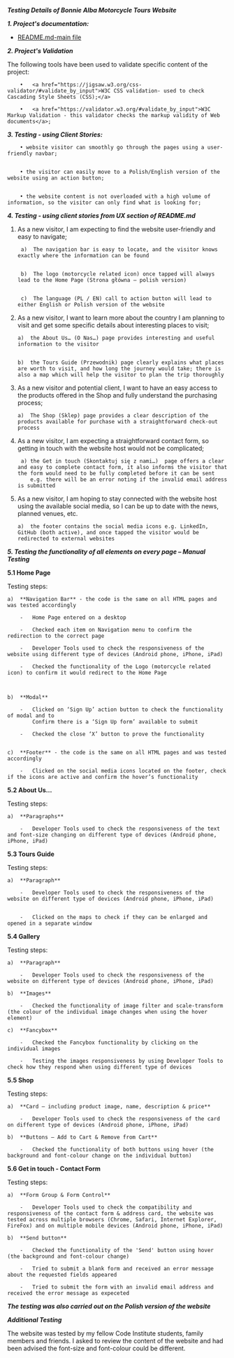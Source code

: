***Testing Details of Bonnie Alba Motorcycle Tours Website***

        
***1. Project's documentation:***


- <a href="https://github.com/KrisK1978/Bonnie-Alba-Motorcycle-Tours-Milestone1-UCFD/blob/master/README.md">README.md-main file</a>





***2. Project's Validation***



The following tools have been used to validate specific content of the project:


        •   <a href="https://jigsaw.w3.org/css-validator/#validate_by_input">W3C CSS validation- used to check Cascading Style Sheets (CSS);</a> 

        •   <a href="https://validator.w3.org/#validate_by_input">W3C Markup Validation - this validator checks the markup validity of Web documents</a>;



***3. Testing - using Client Stories:***


        • website visitor can smoothly go through the pages using a user-friendly navbar;
        

        • the visitor can easily move to a Polish/English version of the website using an action button;


        • the website content is not overloaded with a high volume of information, so the visitor can only find what is looking for;


***4. Testing - using client stories from UX section of README.md***


1. As a new visitor, I am expecting to find the website user-friendly and easy to navigate;


        a)	The navigation bar is easy to locate, and the visitor knows exactly where the information can be found


        b)	The logo (motorcycle related icon) once tapped will always lead to the Home Page (Strona główna – polish version)


        c)	The language (PL / EN) call to action button will lead to either English or Polish version of the website


2.	As a new visitor, I want to learn more about the country I am planning to visit and get some specific details about interesting places to visit;


        a)	the About Us… (O Nas…) page provides interesting and useful information to the visitor


        b)	the Tours Guide (Przewodnik) page clearly explains what places are worth to visit, and how long the journey would take; there is also a map which will help the visitor to plan the trip thoroughly


3.	As a new visitor and potential client, I want to have an easy access to the products offered in the Shop and fully understand the purchasing process;


        a)	The Shop (Sklep) page provides a clear description of the products available for purchase with a straightforward check-out process



4.	As a new visitor, I am expecting a straightforward contact form, so getting in touch with the website host would not be complicated;


         a) the Get in touch (Skontaktuj się z nami…)  page offers a clear and easy to complete contact form, it also informs the visitor that the form would need to be fully completed before it can be sent
            e.g. there will be an error noting if the invalid email address is submitted



5.	As a new visitor, I am hoping to stay connected with the website host using the available social media, so I can be up to date with the news, planned venues, etc.


        a)	the footer contains the social media icons e.g. LinkedIn, GitHub (both active), and once tapped the visitor would be redirected to external websites 



***5. Testing the functionality of all elements on every page – Manual Testing***

**5.1 Home Page**


Testing steps:

    a)	**Navigation Bar** - the code is the same on all HTML pages and was tested accordingly

        -	Home Page entered on a desktop

        -	Checked each item on Navigation menu to confirm the redirection to the correct page

        -	Developer Tools used to check the responsiveness of the website using different type of devices (Android phone, iPhone, iPad)

        -	Checked the functionality of the Logo (motorcycle related icon) to confirm it would redirect to the Home Page


    
    b)	**Modal**

        -	Clicked on ‘Sign Up’ action button to check the functionality of modal and to 
            Confirm there is a ‘Sign Up form’ available to submit

        -	Checked the close ‘X’ button to prove the functionality
        
    
    c)	**Footer** - the code is the same on all HTML pages and was tested accordingly

        -	Clicked on the social media icons located on the footer, check if the icons are active and confirm the hover’s functionality 

    
    
    
**5.2 About Us…**


Testing steps:

    a)	**Paragraphs** 

        -	Developer Tools used to check the responsiveness of the text and font-size changing on different type of devices (Android phone, iPhone, iPad)


**5.3 Tours Guide**


Testing steps:
	
    a)	**Paragraph**

        -	Developer Tools used to check the responsiveness of the website on different type of devices (Android phone, iPhone, iPad)


        -	Clicked on the maps to check if they can be enlarged and opened in a separate window


**5.4 Gallery**


Testing steps:
	
    a)	**Paragraph**
    
        -	Developer Tools used to check the responsiveness of the website on different type of devices (Android phone, iPhone, iPad)

    b)	**Images**

        -	Checked the functionality of image filter and scale-transform (the colour of the individual image changes when using the hover element)

    c)	**Fancybox**

        -	Checked the Fancybox functionality by clicking on the individual images

        -	Testing the images responsiveness by using Developer Tools to check how they respond when using different type of devices 


**5.5 Shop**


Testing steps:
	
    a)	**Card – including product image, name, description & price**

        -	Developer Tools used to check the responsiveness of the card on different type of devices (Android phone, iPhone, iPad)

    b)	**Buttons – Add to Cart & Remove from Cart**

        -	Checked the functionality of both buttons using hover (the background and font-colour change on the individual button)


**5.6 Get in touch - Contact Form**


Testing steps:
	
    a)	**Form Group & Form Control**

        -	Developer Tools used to check the compatibility and responsiveness of the contact form & address card, the website was tested across multiple browsers (Chrome, Safari, Internet Explorer, FireFox) and on multiple mobile devices (Android phone, iPhone, iPad)

    b)	**Send button**

        -	Checked the functionality of the 'Send' button using hover (the background and font-colour change)
        
        -   Tried to submit a blank form and received an error message about the requested fields appeared
        
        -   Tried to submit the form with an invalid email address and received the error message as expeceted



***The testing was also carried out on the Polish version of the website***



***Additional Testing***

The website was tested by my fellow Code Institute students, family members and friends. I asked to review the 
content of the website and had been advised the font-size and font-colour could be different. 
